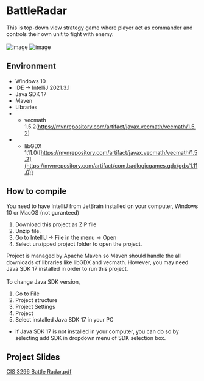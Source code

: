 # BattleRadar

This is top-down view strategy game where player act as commander and controls their own unit to fight with enemy. 
<br>
<br>
![image](https://user-images.githubusercontent.com/71058334/190539751-d4ff6011-080b-4f5d-8f86-ff36c69ba8c7.png)
![image](https://user-images.githubusercontent.com/71058334/193934542-2873ca57-4f84-4a27-b2de-38fa59dd2e2a.png)


## Environment
- Windows 10
- IDE -> IntelliJ 2021.3.1
- Java SDK 17
- Maven
- Libraries 
- - vecmath 1.5.2(https://mvnrepository.com/artifact/javax.vecmath/vecmath/1.5.2)
- - libGDX 1.11.0([https://mvnrepository.com/artifact/javax.vecmath/vecmath/1.5.2](https://mvnrepository.com/artifact/com.badlogicgames.gdx/gdx/1.11.0))

## How to compile
You need to have IntelliJ from JetBrain installed on your computer, Windows 10 or MacOS (not guranteed) 
<br>
1. Download this project as ZIP file
2. Unzip file.
3. Go to IntelliJ -> File in the menu -> Open
4. Select unzipped project folder to open the project.

Project is managed by Apache Maven so Maven should handle the all downloads of libraries like libGDX and vecmath. However, you may need Java SDK 17 installed in order to run this project.
<br>
<br>
To change Java SDK version,
1. Go to File
2. Project structure
3. Project Settings
4. Project
5. Select installed Java SDK 17 in your PC
- if Java SDK 17 is not installed in your computer, you can do so by selecting add SDK in dropdown menu of SDK selection box.

## Project Slides

[CIS 3296 Battle Radar.pdf](https://github.com/fes7713/BattleRadar/files/9580062/CIS.3296.Battle.Radar.pdf)
